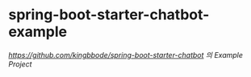 # spring-boot-starter-chatbot-example

*https://github.com/kingbbode/spring-boot-starter-chatbot 의 Example Project*
